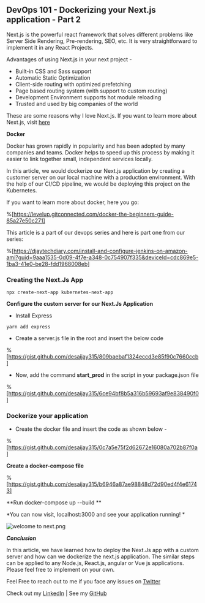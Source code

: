## DevOps 101 - Dockerizing your Next.js application - Part 2

Next.js is the powerful react framework that solves different problems like Server Side Rendering, Pre-rendering, SEO, etc. It is very straightforward to implement it in any React Projects.

Advantages of using Next.js in your next project - 

- Built-in CSS and Sass support
- Automatic Static Optimization
- Client-side routing with optimized prefetching
- Page based routing system (with support to custom routing)
- Development Environment supports hot module reloading
- Trusted and used by big companies of the world


These are some reasons why I love Next.js. If you want to learn more about Next.js, visit  [here](https://nextjs.org/learn/basics/create-nextjs-app)
  

**Docker** 

Docker has grown rapidly in popularity and has been adopted by many companies and teams. Docker helps to speed up this process by making it easier to link together small, independent services locally. 

In this article, we would dockerize our Next.js application by creating a customer server on our local machine with a production environment. With the help of our CI/CD pipeline, we would be deploying this project on the Kubernetes.

If you want to learn more about docker, here you go:

%[https://levelup.gitconnected.com/docker-the-beginners-guide-85a27e50c271]

This article is a part of our devops series and here is part one from our series:

%[https://djaytechdiary.com/install-and-configure-jenkins-on-amazon-ami?guid=9aaa1535-0d09-4f7e-a348-0c754907f335&deviceId=cdc869e5-1ba3-41e0-be28-fdd1968008eb]

### Creating the Next.Js App


```
npx create-next-app kubernetes-next-app

``` 
**Configure the custom server for our Next.Js Application**

 - Install Express

```
yarn add express

```

- Create a server.js file in the root and insert the below code 

%[https://gist.github.com/desaijay315/809baebaf1324eccd3e85f90c7660ccb]

- Now, add the command **start_prod** in the script in your package.json file

%[https://gist.github.com/desaijay315/6ce94bf8b5a316b59693af9e838490f0]


### Dockerize your application

- Create the docker file and insert the code as shown below - 


%[https://gist.github.com/desaijay315/0c7a5e75f2d62672e16080a702b87f0a]

**Create a docker-compose file**


%[https://gist.github.com/desaijay315/b6946a87ae98848d72d90ed4f4e61743]


**Run docker-compose up --build
**

*You can now visit, localhost:3000 and see your application running!
*

![welcome to next.png](https://cdn.hashnode.com/res/hashnode/image/upload/v1601636129031/Dv1DZdMcO.png)

***Conclusion***

In this article, we have learned how to deploy the Next.Js app with a custom server and how can we dockerize the next.js application. The similar steps can be applied to any Node.js, React.js, angular or Vue js applications. Please feel free to implement on your own.


Feel Free to reach out to me if you face any issues on  [Twitter](https://twitter.com/beingjaydesai) 

Check out my  [LinkedIn](https://www.linkedin.com/in/iamjaydesai)  | See my  [GitHub](https://github.com/desaijay315)  






